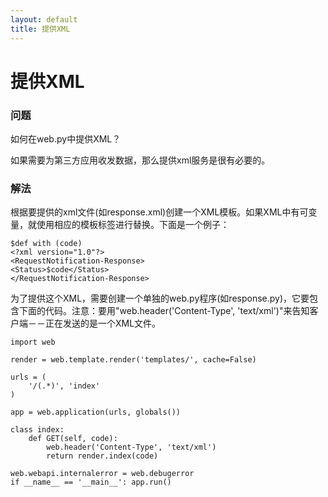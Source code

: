 ```yaml
---
layout: default
title: 提供XML
---
```


# 提供XML

### 问题

如何在web.py中提供XML？

如果需要为第三方应用收发数据，那么提供xml服务是很有必要的。

### 解法

根据要提供的xml文件(如response.xml)创建一个XML模板。如果XML中有可变量，就使用相应的模板标签进行替换。下面是一个例子：

    $def with (code)
    <?xml version="1.0"?>
    <RequestNotification-Response>
    <Status>$code</Status>
    </RequestNotification-Response>

为了提供这个XML，需要创建一个单独的web.py程序(如response.py)，它要包含下面的代码。注意：要用"web.header('Content-Type', 'text/xml')"来告知客户端－－正在发送的是一个XML文件。


    import web

    render = web.template.render('templates/', cache=False)

    urls = (
        '/(.*)', 'index'
    )

    app = web.application(urls, globals())

    class index:
        def GET(self, code):
            web.header('Content-Type', 'text/xml')
            return render.index(code)

    web.webapi.internalerror = web.debugerror
    if __name__ == '__main__': app.run()
